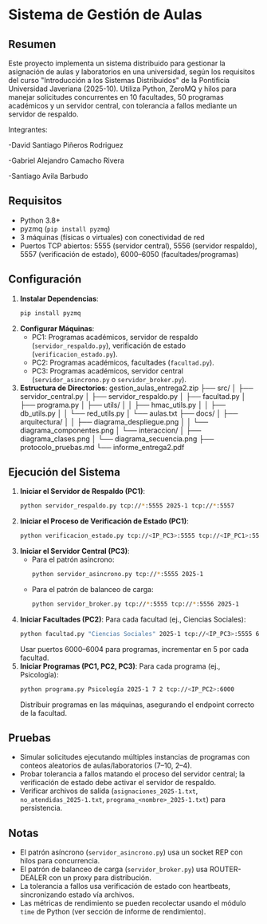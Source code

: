 # Sistema de Gestión de Aulas

## Resumen
Este proyecto implementa un sistema distribuido para gestionar la asignación de aulas y laboratorios en una universidad, según los requisitos del curso "Introducción a los Sistemas Distribuidos" de la Pontificia Universidad Javeriana (2025-10). Utiliza Python, ZeroMQ y hilos para manejar solicitudes concurrentes en 10 facultades, 50 programas académicos y un servidor central, con tolerancia a fallos mediante un servidor de respaldo.

Integrantes:

-David Santiago Piñeros Rodriguez

-Gabriel Alejandro Camacho Rivera

-Santiago Avila Barbudo
## Requisitos
- Python 3.8+
- pyzmq (`pip install pyzmq`)
- 3 máquinas (físicas o virtuales) con conectividad de red
- Puertos TCP abiertos: 5555 (servidor central), 5556 (servidor respaldo), 5557 (verificación de estado), 6000–6050 (facultades/programas)

## Configuración
1. **Instalar Dependencias**:
   ```bash
   pip install pyzmq
   ```
2. **Configurar Máquinas**:
   - PC1: Programas académicos, servidor de respaldo (`servidor_respaldo.py`), verificación de estado (`verificacion_estado.py`).
   - PC2: Programas académicos, facultades (`facultad.py`).
   - PC3: Programas académicos, servidor central (`servidor_asincrono.py` o `servidor_broker.py`).
3. **Estructura de Directorios**:
gestion_aulas_entrega2.zip
├── src/
│   ├── servidor_central.py
│   ├── servidor_respaldo.py
│   ├── facultad.py
│   ├── programa.py
│   ├── utils/
│   │   ├── hmac_utils.py
│   │   ├── db_utils.py
│   │   └── red_utils.py
│   └── aulas.txt
├── docs/
│   ├── arquitectura/
│   │   ├── diagrama_despliegue.png
│   │   └── diagrama_componentes.png
│   └── interaccion/
│       ├── diagrama_clases.png
│       └── diagrama_secuencia.png
├── protocolo_pruebas.md
└── informe_entrega2.pdf

## Ejecución del Sistema
1. **Iniciar el Servidor de Respaldo (PC1)**:
   ```bash
   python servidor_respaldo.py tcp://*:5555 2025-1 tcp://*:5557
   ```
2. **Iniciar el Proceso de Verificación de Estado (PC1)**:
   ```bash
   python verificacion_estado.py tcp://<IP_PC3>:5555 tcp://<IP_PC1>:5557 tcp://<IP_PC3>:5555
   ```
3. **Iniciar el Servidor Central (PC3)**:
   - Para el patrón asíncrono:
     ```bash
     python servidor_asincrono.py tcp://*:5555 2025-1
     ```
   - Para el patrón de balanceo de carga:
     ```bash
     python servidor_broker.py tcp://*:5555 tcp://*:5556 2025-1
     ```
4. **Iniciar Facultades (PC2)**:
   Para cada facultad (ej., Ciencias Sociales):
   ```bash
   python facultad.py "Ciencias Sociales" 2025-1 tcp://<IP_PC3>:5555 6000 asincrono
   ```
   Usar puertos 6000–6004 para programas, incrementar en 5 por cada facultad.
5. **Iniciar Programas (PC1, PC2, PC3)**:
   Para cada programa (ej., Psicología):
   ```bash
   python programa.py Psicología 2025-1 7 2 tcp://<IP_PC2>:6000
   ```
   Distribuir programas en las máquinas, asegurando el endpoint correcto de la facultad.

## Pruebas
- Simular solicitudes ejecutando múltiples instancias de programas con conteos aleatorios de aulas/laboratorios (7–10, 2–4).
- Probar tolerancia a fallos matando el proceso del servidor central; la verificación de estado debe activar el servidor de respaldo.
- Verificar archivos de salida (`asignaciones_2025-1.txt`, `no_atendidas_2025-1.txt`, `programa_<nombre>_2025-1.txt`) para persistencia.

## Notas
- El patrón asíncrono (`servidor_asincrono.py`) usa un socket REP con hilos para concurrencia.
- El patrón de balanceo de carga (`servidor_broker.py`) usa ROUTER-DEALER con un proxy para distribución.
- La tolerancia a fallos usa verificación de estado con heartbeats, sincronizando estado vía archivos.
- Las métricas de rendimiento se pueden recolectar usando el módulo `time` de Python (ver sección de informe de rendimiento).
